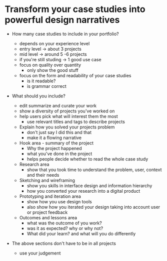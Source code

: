 # Transform your case studies into powerful design narratives

- How many case studies to include in your portfolio?
  - depends on your experience level
  - entry level -> about 3 projects
  - mid level -> around 5 -6 projects
  - if you're still studing -> 1 good use case
  - focus on quality over quantity
    - only show the good stuff
  - focus on the form and readability of your case studies
    - is it readable?
    - is grammar correct

- What should you include?
  - edit summarize and curate your work
  - show a diversity of projects you've worked on
  - help users pick what will interest them the most
    - use relevant titles and tags to describe projects
  - Explain how you solved your projects problem
    - don't just say I did this and that
    - make it a flowing narrative
  - Hook area - summary of the project
    - Why the project happened
    - what you've done in the project
    - helps people decide whether to read the whole case study
  - Research area 
    - show that you took time to understand the problem, user, context and their needs
  - Sketching and wireframing
    - show you skills in interface design and information hierarchy
    - how you converted your research into a digital product
  - Prototyping and iteration area
    - show how you use design tools 
    - also show how you iterated your design taking into account user or project feedback
  - Outcomes and lessons area
    - what was the outcome of you work?
    - was it as expected? why or why not?
    - What did your learn? and what will you do differently

- The above sections don't have to be in all projects
  - use your judgement